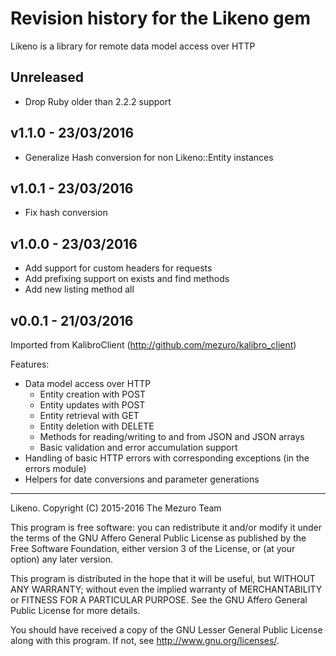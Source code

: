 # Revision history for the Likeno gem

Likeno is a library for remote data model access over HTTP

## Unreleased

* Drop Ruby older than 2.2.2 support

## v1.1.0 - 23/03/2016

* Generalize Hash conversion for non Likeno::Entity instances

## v1.0.1 - 23/03/2016

* Fix hash conversion

## v1.0.0 - 23/03/2016

* Add support for custom headers for requests
* Add prefixing support on exists and find methods
* Add new listing method all

## v0.0.1 - 21/03/2016

Imported from KalibroClient (http://github.com/mezuro/kalibro_client)

Features:

* Data model access over HTTP
  * Entity creation with POST
  * Entity updates with POST
  * Entity retrieval with GET
  * Entity deletion with DELETE
  * Methods for reading/writing to and from JSON and JSON arrays
  * Basic validation and error accumulation support
* Handling of basic HTTP errors with corresponding exceptions (in the errors module)
* Helpers for date conversions and parameter generations

---

Likeno.
Copyright (C) 2015-2016 The Mezuro Team

This program is free software: you can redistribute it and/or modify
it under the terms of the GNU Affero General Public License as published by
the Free Software Foundation, either version 3 of the License, or
(at your option) any later version.

This program is distributed in the hope that it will be useful,
but WITHOUT ANY WARRANTY; without even the implied warranty of
MERCHANTABILITY or FITNESS FOR A PARTICULAR PURPOSE.  See the
GNU Affero General Public License for more details.

You should have received a copy of the GNU Lesser General Public License
along with this program.  If not, see <http://www.gnu.org/licenses/>.

